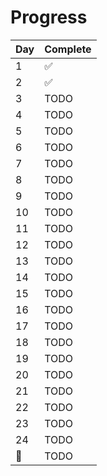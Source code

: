 # Progress

| Day | Complete |
| --- | -------- |
| 1   | ✅       |
| 2   | ✅       |
| 3   | TODO     |
| 4   | TODO     |
| 5   | TODO     |
| 6   | TODO     |
| 7   | TODO     |
| 8   | TODO     |
| 9   | TODO     |
| 10  | TODO     |
| 11  | TODO     |
| 12  | TODO     |
| 13  | TODO     |
| 14  | TODO     |
| 15  | TODO     |
| 16  | TODO     |
| 17  | TODO     |
| 18  | TODO     |
| 19  | TODO     |
| 20  | TODO     |
| 21  | TODO     |
| 22  | TODO     |
| 23  | TODO     |
| 24  | TODO     |
| 🎅  | TODO     |
